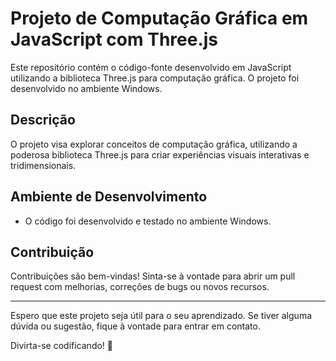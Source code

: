 # Projeto de Computação Gráfica em JavaScript com Three.js

Este repositório contém o código-fonte desenvolvido em JavaScript utilizando a biblioteca Three.js para computação gráfica. O projeto foi desenvolvido no ambiente Windows.

## Descrição

O projeto visa explorar conceitos de computação gráfica, utilizando a poderosa biblioteca Three.js para criar experiências visuais interativas e tridimensionais.

## Ambiente de Desenvolvimento

- O código foi desenvolvido e testado no ambiente Windows.

## Contribuição

Contribuições são bem-vindas! Sinta-se à vontade para abrir um pull request com melhorias, correções de bugs ou novos recursos.

---

Espero que este projeto seja útil para o seu aprendizado. Se tiver alguma dúvida ou sugestão, fique à vontade para entrar em contato.

Divirta-se codificando! 🚀

